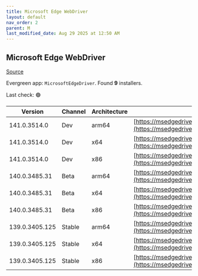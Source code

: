 ```yaml
---
title: Microsoft Edge WebDriver
layout: default
nav_order: 2
parent: M
last_modified_date: Aug 29 2025 at 12:50 AM
---
```


## Microsoft Edge WebDriver

[Source](https://www.microsoft.com/edge)

Evergreen app: `MicrosoftEdgeDriver`. Found **9** installers.

Last check: 🟢

| Version        | Channel | Architecture | URI                                                                                                                                              |
| -------------- | ------- | ------------ | ------------------------------------------------------------------------------------------------------------------------------------------------ |
| 141.0.3514.0   | Dev     | arm64        | [https://msedgedriver.microsoft.com/141.0.3514.0/edgedriver_arm64.zip](https://msedgedriver.microsoft.com/141.0.3514.0/edgedriver_arm64.zip)     |
| 141.0.3514.0   | Dev     | x64          | [https://msedgedriver.microsoft.com/141.0.3514.0/edgedriver_win64.zip](https://msedgedriver.microsoft.com/141.0.3514.0/edgedriver_win64.zip)     |
| 141.0.3514.0   | Dev     | x86          | [https://msedgedriver.microsoft.com/141.0.3514.0/edgedriver_win32.zip](https://msedgedriver.microsoft.com/141.0.3514.0/edgedriver_win32.zip)     |
| 140.0.3485.31  | Beta    | arm64        | [https://msedgedriver.microsoft.com/140.0.3485.31/edgedriver_arm64.zip](https://msedgedriver.microsoft.com/140.0.3485.31/edgedriver_arm64.zip)   |
| 140.0.3485.31  | Beta    | x64          | [https://msedgedriver.microsoft.com/140.0.3485.31/edgedriver_win64.zip](https://msedgedriver.microsoft.com/140.0.3485.31/edgedriver_win64.zip)   |
| 140.0.3485.31  | Beta    | x86          | [https://msedgedriver.microsoft.com/140.0.3485.31/edgedriver_win32.zip](https://msedgedriver.microsoft.com/140.0.3485.31/edgedriver_win32.zip)   |
| 139.0.3405.125 | Stable  | arm64        | [https://msedgedriver.microsoft.com/139.0.3405.125/edgedriver_arm64.zip](https://msedgedriver.microsoft.com/139.0.3405.125/edgedriver_arm64.zip) |
| 139.0.3405.125 | Stable  | x64          | [https://msedgedriver.microsoft.com/139.0.3405.125/edgedriver_win64.zip](https://msedgedriver.microsoft.com/139.0.3405.125/edgedriver_win64.zip) |
| 139.0.3405.125 | Stable  | x86          | [https://msedgedriver.microsoft.com/139.0.3405.125/edgedriver_win32.zip](https://msedgedriver.microsoft.com/139.0.3405.125/edgedriver_win32.zip) |
